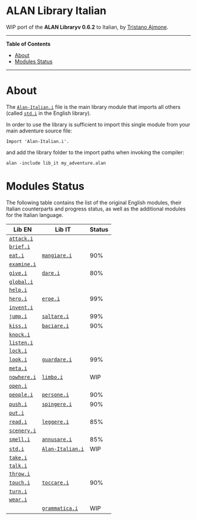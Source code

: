 # ALAN Library Italian

WIP port of the __ALAN Libraryv 0.6.2__ to Italian, by [Tristano Ajmone].


-----

**Table of Contents**

<!-- MarkdownTOC autolink="true" bracket="round" autoanchor="false" lowercase="only_ascii" uri_encoding="true" levels="1,2,3" -->

- [About](#about)
- [Modules Status](#modules-status)

<!-- /MarkdownTOC -->

-----

# About

The [`Alan-Italian.i`][Alan-Italian.i] file is the main library module that imports all others (called [`std.i`][std.i] in the English library).

In order to use the library is sufficient to import this single module from your main adventure source file:

```alan
Import 'Alan-Italian.i'.
```

and add the library folder to the import paths when invoking the compiler:

```batch
alan -include lib_it my_adventure.alan
```

# Modules Status

The following table contains the list of the original English modules, their Italian counterparts and progress status, as well as the additional modules for the Italian language.

|          Lib EN          |               Lib IT               | Status |
|--------------------------|------------------------------------|--------|
| [`attack.i`][attack.i]   |                                    |        |
| [`brief.i`][brief.i]     |                                    |        |
| [`eat.i`][eat.i]         | [`mangiare.i`][mangiare.i]         | 90%    |
| [`examine.i`][examine.i] |                                    |        |
| [`give.i`][give.i]       | [`dare.i`][dare.i]                 | 80%    |
| [`global.i`][global.i]   |                                    |        |
| [`help.i`][help.i]       |                                    |        |
| [`hero.i`][hero.i]       | [`eroe.i`][eroe.i]                 | 99%    |
| [`invent.i`][invent.i]   |                                    |        |
| [`jump.i`][jump.i]       | [`saltare.i`][saltare.i]           | 99%    |
| [`kiss.i`][kiss.i]       | [`baciare.i`][baciare.i]           | 90%    |
| [`knock.i`][knock.i]     |                                    |        |
| [`listen.i`][listen.i]   |                                    |        |
| [`lock.i`][lock.i]       |                                    |        |
| [`look.i`][look.i]       | [`guardare.i`][guardare.i]         | 99%    |
| [`meta.i`][meta.i]       |                                    |        |
| [`nowhere.i`][nowhere.i] | [`limbo.i`][limbo.i]               | WIP    |
| [`open.i`][open.i]       |                                    |        |
| [`people.i`][people.i]   | [`persone.i`][persone.i]           | 90%    |
| [`push.i`][push.i]       | [`spingere.i`][spingere.i]         | 90%    |
| [`put.i`][put.i]         |                                    |        |
| [`read.i`][read.i]       | [`leggere.i`][leggere.i]           | 85%    |
| [`scenery.i`][scenery.i] |                                    |        |
| [`smell.i`][smell.i]     | [`annusare.i`][annusare.i]         | 85%    |
| [`std.i`][std.i]         | [`Alan-Italian.i`][Alan-Italian.i] | WIP    |
| [`take.i`][take.i]       |                                    |        |
| [`talk.i`][talk.i]       |                                    |        |
| [`throw.i`][throw.i]     |                                    |        |
| [`touch.i`][touch.i]     | [`toccare.i`][toccare.i]           | 90%    |
| [`turn.i`][turn.i]       |                                    |        |
| [`wear.i`][wear.i]       |                                    |        |
|                          | [`grammatica.i`][grammatica.i]     | WIP    |


<!-----------------------------------------------------------------------------
                               REFERENCE LINKS
------------------------------------------------------------------------------>

<!-- Lib IT modules -->

[Alan-Italian.i]: ./Alan-Italian.i "View source module"
[grammatica.i]: ./grammatica.i "View source module"
[limbo.i]: ./limbo.i "View source module"
[eroe.i]: ./eroe.i "View source module"
[saltare.i]: ./saltare.i "View source module"
[guardare.i]: ./guardare.i "View source module"
[persone.i]: ./persone.i "View source module"
[dare.i]: ./dare.i "View source module"
[baciare.i]: ./baciare.i "View source module"
[toccare.i]: ./toccare.i "View source module"
[mangiare.i]: ./mangiare.i "View source module"
[spingere.i]: ./spingere.i "View source module"
[leggere.i]: ./leggere.i "View source module"
[annusare.i]: ./annusare.i "View source module"

<!-- Lib EN modules -->

[attack.i]: ../../alan_en/lib_en/attack.i "View original source module"
[brief.i]: ../../alan_en/lib_en/brief.i "View original source module"
[eat.i]: ../../alan_en/lib_en/eat.i "View original source module"
[examine.i]: ../../alan_en/lib_en/examine.i "View original source module"
[give.i]: ../../alan_en/lib_en/give.i "View original source module"
[global.i]: ../../alan_en/lib_en/global.i "View original source module"
[help.i]: ../../alan_en/lib_en/help.i "View original source module"
[hero.i]: ../../alan_en/lib_en/hero.i "View original source module"
[invent.i]: ../../alan_en/lib_en/invent.i "View original source module"
[jump.i]: ../../alan_en/lib_en/jump.i "View original source module"
[kiss.i]: ../../alan_en/lib_en/kiss.i "View original source module"
[knock.i]: ../../alan_en/lib_en/knock.i "View original source module"
[listen.i]: ../../alan_en/lib_en/listen.i "View original source module"
[lock.i]: ../../alan_en/lib_en/lock.i "View original source module"
[look.i]: ../../alan_en/lib_en/look.i "View original source module"
[meta.i]: ../../alan_en/lib_en/meta.i "View original source module"
[nowhere.i]: ../../alan_en/lib_en/nowhere.i "View original source module"
[open.i]: ../../alan_en/lib_en/open.i "View original source module"
[people.i]: ../../alan_en/lib_en/people.i "View original source module"
[push.i]: ../../alan_en/lib_en/push.i "View original source module"
[put.i]: ../../alan_en/lib_en/put.i "View original source module"
[read.i]: ../../alan_en/lib_en/read.i "View original source module"
[scenery.i]: ../../alan_en/lib_en/scenery.i "View original source module"
[smell.i]: ../../alan_en/lib_en/smell.i "View original source module"
[std.i]: ../../alan_en/lib_en/std.i "View original source module"
[take.i]: ../../alan_en/lib_en/take.i "View original source module"
[talk.i]: ../../alan_en/lib_en/talk.i "View original source module"
[throw.i]: ../../alan_en/lib_en/throw.i "View original source module"
[touch.i]: ../../alan_en/lib_en/touch.i "View original source module"
[turn.i]: ../../alan_en/lib_en/turn.i "View original source module"
[wear.i]: ../../alan_en/lib_en/wear.i "View original source module"

<!-- people and organizations -->

[Tristano Ajmone]: https://github.com/tajmone "View Tristano Ajmone's GitHub profile"

<!-- EOF -->
